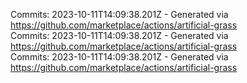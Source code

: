 Commits: 2023-10-11T14:09:38.201Z - Generated via https://github.com/marketplace/actions/artificial-grass
<br>
Commits: 2023-10-11T14:09:38.201Z - Generated via https://github.com/marketplace/actions/artificial-grass
<br>
Commits: 2023-10-11T14:09:38.201Z - Generated via https://github.com/marketplace/actions/artificial-grass
<br>
